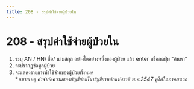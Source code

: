 ```yaml
---
title: 208 - สรุปค่าใช้จ่ายผู้ป่วยใน
---
```

# 208 - สรุปค่าใช้จ่ายผู้ป่วยใน
1. ระบุ AN / HN/ ชื่อ/ นามสกุล อย่างใดอย่างหนึ่งของผู้ป่วย แล้ว enter หรือกดปุ่ม "ค้นหา"
2. จะปรากฏข้อมูลผู้ป่วย
3. จะแสดงรายการค่าใช้จ่ายของผู้ป่วยทั้งหมด  
**หมายเหตุ  คำจำกัดความของบัญชีย่อยในบัญชียาหลักแห่งชาติ พ.ศ.2547 ดูได้ในภาคผนวก*